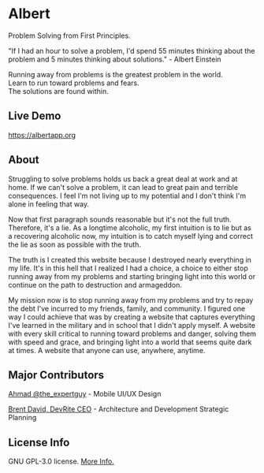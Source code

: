 # Albert
Problem Solving from First Principles. 

"If I had an hour to solve a problem, I'd spend 55 minutes thinking about the problem and 5 minutes thinking about solutions." - Albert Einstein

Running away from problems is the greatest problem in the world. <br>
Learn to run toward problems and fears. <br>
The solutions are found within.

## Live Demo
https://albertapp.org

## About
Struggling to solve problems holds us back a great deal at work and at home. If we can't solve a problem, it can lead to great pain and terrible consequences. I feel I'm not living up to my potential and I don't think I'm alone in feeling that way.

Now that first paragraph sounds reasonable but it's not the full truth. Therefore, it's a lie. As a longtime alcoholic, my first intuition is to lie but as a recovering alcoholic now, my intuition is to catch myself lying and correct the lie as soon as possible with the truth.

The truth is I created this website because I destroyed nearly everything in my life. It's in this hell that I realized I had a choice, a choice to either stop running away from my problems and starting bringing light into this world or continue on the path to destruction and armageddon.

My mission now is to stop running away from my problems and try to repay the debt I've incurred to my friends, family, and community. I figured one way I could achieve that was by creating a website that captures everything I've learned in the military and in school that I didn't apply myself. A website with every skill critical to running toward problems and danger, solving them with speed and grace, and bringing light into a world that seems quite dark at times. A website that anyone can use, anywhere, anytime.

## Major Contributors
[Ahmad @the_expertguy](https://www.fiverr.com/the_expertguy?source=inbox) - Mobile UI/UX Design

[Brent David, DevRite CEO](https://devrite.io/) - Architecture and Development Strategic Planning

## License Info
GNU GPL-3.0 license. [More Info.](https://github.com/JorySmith/Albert/blob/main/COPYING)
